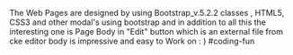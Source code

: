 The Web Pages are designed by using Bootstrap_v.5.2.2 classes , HTML5, CSS3 and other modal's using bootstrap and in addition to all this the interesting one is Page Body in "Edit" button which is an external file from cke editor body is impressive and easy to Work on : ) #coding-fun
